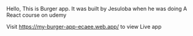 Hello, This is Burger app.
It was built by Jesuloba when he was doing A React course on udemy

Visit https://my-burger-app-ecaee.web.app/  to view Live app
